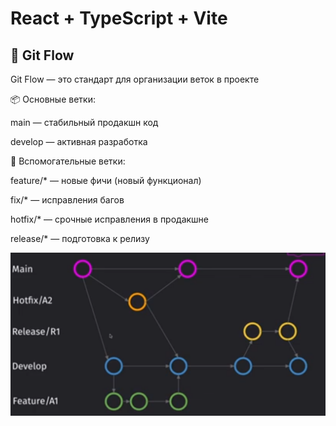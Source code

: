 # React + TypeScript + Vite

## 🧭 Git Flow

Git Flow — это стандарт для организации веток в проекте

📦 Основные ветки:

main — стабильный продакшн код

develop — активная разработка

🧩 Вспомогательные ветки:

feature/\* — новые фичи (новый функционал)

fix/\* — исправления багов

hotfix/\* — срочные исправления в продакшне

release/\* — подготовка к релизу

![alt text](image.png)
